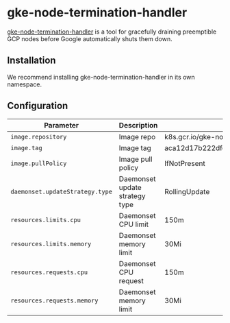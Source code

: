 # gke-node-termination-handler

[gke-node-termination-handler](https://github.com/GoogleCloudPlatform/k8s-node-termination-handler)
is a tool for gracefully draining preemptible GCP nodes before Google automatically shuts them down.

## Installation
We recommend installing gke-node-termination-handler in its own namespace.

## Configuration
Parameter | Description | Default
--------- | ----------- | -------
`image.repository` | Image repo | k8s.gcr.io/gke-node-termination-handler@sha256
`image.tag` | Image tag | aca12d17b222dfed755e28a44d92721e477915fb73211d0a0f8925a1fa847cca
`image.pullPolicy` | Image pull policy | IfNotPresent
`daemonset.updateStrategy.type` | Daemonset update strategy type | RollingUpdate
`resources.limits.cpu` | Daemonset CPU limit | 150m
`resources.limits.memory` | Daemonset memory limit | 30Mi
`resources.requests.cpu` | Daemonset CPU request | 150m
`resources.requests.memory` | Daemonset memory limit | 30Mi
